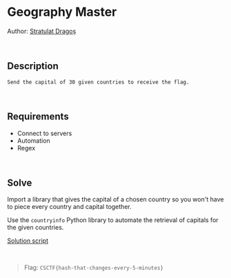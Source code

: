 # Geography Master
Author: [Stratulat Dragoș](https://www.linkedin.com/in/stratulat-dragos-6b9a09227)

<br>

## Description
```
Send the capital of 30 given countries to receive the flag.
```

<br>

## Requirements
- Connect to servers
- Automation
- Regex

<br>

## Solve
Import a library that gives the capital of a chosen country so you won't have to piece every country and capital together.

Use the `countryinfo` Python library to automate the retrieval of capitals for the given countries. 

[Solution script](./solve/solve.py)

<br>

> Flag: `CSCTF{hash-that-changes-every-5-minutes}`